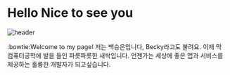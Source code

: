 # Hello Nice to see you 
![header](https://capsule-render.vercel.app/api?text=Seungeun&animation=fadeIn)

:bowtie:Welcome to my page! 
 저는 백승은입니다, Becky라고도 불려요. 이제 막 컴퓨터공학에 발을 들인 파릇파릇한 새싹입니다. 언젠가는 세상에 좋은 앱과 서비스를 제공하는 훌륭한 개발자가 되고싶습니다. 
